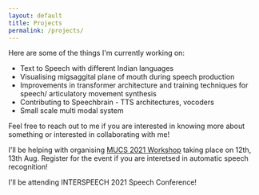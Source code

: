 ```yaml
---
layout: default
title: Projects
permalink: /projects/
---
```


Here are some of the things I'm currently working on:

<ul>
  <li>Text to Speech with different Indian languages</li>
  <li>Visualising migsaggital plane of mouth during speech production</li>
  <li>Improvements in transformer architecture and training techniques for speech/ articulatory movement synthesis</li>
  <li>Contributing to Speechbrain - TTS architectures, vocoders</li>
  <li>Small scale multi modal system</li>
</ul>

Feel free to reach out to me if you are interested in knowing more about something or interested in collaborating with me!

I'll be helping with organising <a href='https://navana-tech.github.io/IS21SS-indicASRchallenge/'>MUCS 2021 Workshop</a> taking place on 12th, 13th Aug. Register for the event if you are interetsed in automatic speech recognition!

I'll be attending INTERSPEECH 2021 Speech Conference!
